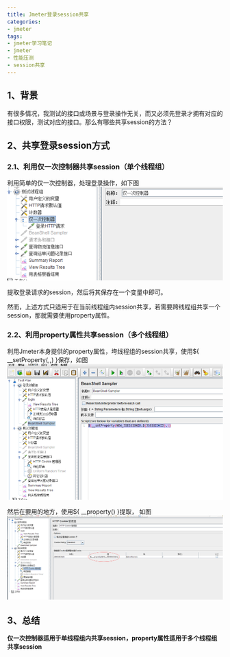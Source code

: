 ```yaml
---
title: Jmeter登录session共享
categories: 
- jmeter
tags: 
- jmeter学习笔记
- jmeter
- 性能压测
- session共享
---
```


## 1、背景
有很多情况，我测试的接口或场景与登录操作无关，而又必须先登录才拥有对应的接口权限，测试对应的接口。那么有哪些共享session的方法？

## 2、共享登录session方式
### 2.1、利用仅一次控制器共享session（单个线程组）
利用简单的仅一次控制器，处理登录操作，如下图
![](/assets/jmeter3-1.png)

提取登录请求的session，然后将其保存在一个变量中即可。

然而，上述方式只适用于在当前线程组内session共享，若需要跨线程组共享一个session，那就需要使用property属性。

### 2.2、利用property属性共享session（多个线程组）
利用Jmeter本身提供的property属性，垮线程组的session共享，使用${ __setProperty(,,) }保存，如图
![](/assets/jmeter3-2.png)

然后在要用的地方，使用${ __property() }提取， 如图
![](/assets/jmeter3-3.png)

## 3、总结
**仅一次控制器适用于单线程组内共享session，property属性适用于多个线程组共享session**



